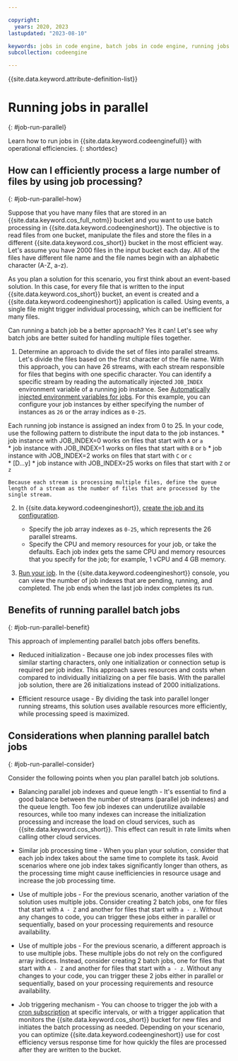 ```yaml
---

copyright:
  years: 2020, 2023
lastupdated: "2023-08-10"

keywords: jobs in code engine, batch jobs in code engine, running jobs with code engine, creating jobs with code engine, images for jobs in code engine, jobs, parallel jobs, parallel batch jobs
subcollection: codeengine

---
```


{{site.data.keyword.attribute-definition-list}}

# Running jobs in parallel
{: #job-run-parallel}

Learn how to run jobs in {{site.data.keyword.codeenginefull}} with operational efficiencies. 
{: shortdesc}

## How can I efficiently process a large number of files by using job processing?
{: #job-run-parallel-how}

Suppose that you have many files that are stored in an {{site.data.keyword.cos_full_notm}} bucket and you want to use batch processing in {{site.data.keyword.codeengineshort}}. The objective is to read files from one bucket, manipulate the files and store the files in a different {{site.data.keyword.cos_short}} bucket in the most efficient way. Let's assume you have 2000 files in the input bucket each day.  All of the files have different file name and the file names begin with an alphabetic character (A-Z, a-z). 

As you plan a solution for this scenario, you first think about an event-based solution. In this case, for every file that is written to the input {{site.data.keyword.cos_short}} bucket, an event is created and a {{site.data.keyword.codeengineshort}} application is called. Using events, a single file might trigger individual processing, which can be inefficient for many files. 

Can running a batch job be a better approach? Yes it can! Let's see why batch jobs are better suited for handling multiple files together.

1. Determine an approach to divide the set of files into parallel streams. Let's divide the files based on the first character of the file name. With this approach, you can have 26 streams, with each stream responsible for files that begins with one specific character. You can identify a specific stream by reading the automatically injected `JOB_INDEX` environment variable of a running job instance. See [Automatically injected environment variables for jobs](/docs/codeengine?topic=codeengine-inside-env-vars#inside-env-vars-jobs). For this example, you can configure your job instances by either specifying the number of instances as `26` or the array indices as `0-25`. 

Each running job instance is assigned an index from 0 to 25. In your code, use the following pattern to distribute the input data to the job instances. 
    * job instance with JOB_INDEX=0 works on files that start with `A` or `a`  
    * job instance with JOB_INDEX=1 works on files that start with `B` or `b`
    * job instance with JOB_INDEX=2 works on files that start with `C` or `c`   
    * [D...y]
    * job instance with JOB_INDEX=25 works on files that start with `Z` or `z`

    Because each stream is processing multiple files, define the queue length of a stream as the number of files that are processed by the single stream.

2. In {{site.data.keyword.codeengineshort}}, [create the job and its configuration](/docs/codeengine?topic=codeengine-job-plan). 
    * Specify the job array indexes as `0-25`, which represents the 26 parallel streams. 
    * Specify the CPU and memory resources for your job, or take the defaults. Each job index gets the same CPU and memory resources that you specify for the job; for example, 1 vCPU and 4 GB memory. 


3. [Run your job](/docs/codeengine?topic=codeengine-run-job). In the {{site.data.keyword.codeengineshort}} console, you can view the number of job indexes that are pending, running, and completed. The job ends when the last job index completes its run. 


## Benefits of running parallel batch jobs 
{: #job-run-parallel-benefit}

This approach of implementing parallel batch jobs offers benefits. 

* Reduced initialization -  Because one job index processes files with similar starting characters, only one initialization or connection setup is required per job index. This approach saves resources and costs when compared to individually initializing on a per file basis. With the parallel job solution, there are 26 initializations instead of 2000 initializations. 

* Efficient resource usage - By dividing the task into parallel longer running streams, this solution uses available resources more efficiently, while processing speed is maximized. 

## Considerations when planning parallel batch jobs 
{: #job-run-parallel-consider}

Consider the following points when you plan parallel batch job solutions. 

* Balancing parallel job indexes and queue length -  It's essential to find a good balance between the number of streams (parallel job indexes) and the queue length. Too few job indexes can underutilize available resources, while too many indexes can increase the initialization processing and increase the load on cloud services, such as {{site.data.keyword.cos_short}}. This effect can result in rate limits when calling other cloud services.

* Similar job processing time -  When you plan your solution, consider that each job index takes about the same time to complete its task. Avoid scenarios where one job index takes significantly longer than others, as the processing time might cause inefficiencies in resource usage and increase the job processing time.

* Use of multiple jobs - For the previous scenario, another variation of the solution uses multiple jobs. Consider creating 2 batch jobs, one for files that start with `A - Z` and another for files that start with `a - z`. Without any changes to code, you can trigger these jobs either in parallel or sequentially, based on your processing requirements and resource availability. 

* Use of multiple jobs - For the previous scenario, a different approach is to use multiple jobs. These multiple jobs do not rely on the configured array indices. Instead, consider creating 2 batch jobs, one for files that start with `A - Z` and another for files that start with `a - z`. Without any changes to your code, you can trigger these 2 jobs either in parallel or sequentially, based on your processing requirements and resource availability.

*  Job triggering mechanism - You can choose to trigger the job with a [cron subscription](/docs/codeengine?topic=codeengine-subscribe-cron) at specific intervals, or with a trigger application that monitors the {{site.data.keyword.cos_short}} bucket for new files and initiates the batch processing as needed. Depending on your scenario, you can optimize {{site.data.keyword.codeengineshort}} use for cost efficiency versus response time for how quickly the files are processed after they are written to the bucket.




